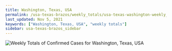 ```yaml
---
title: Washington, Texas, USA
permalink: /usa-texas-brazos/weekly_totals/usa-texas-washington-weekly_totals.html
last_updated: Nov 5, 2021
keywords: ["Washington, Texas, USA", "weekly totals"]
sidebar: usa-texas-brazos_sidebar
---
```


![Weekly Totals of Confirmed Cases for Washington, Texas, USA](/covid_tracker/images/graphs/usa-texas-washington-weekly_totals_graph.png)
